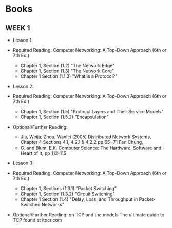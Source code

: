 # Books

## WEEK 1

* Lesson 1:
* Required Reading: Computer Networking: A Top-Down Approach (6th or 7th Ed.)
    * Chapter 1, Section (1.2) "The Network Edge"
    * Chapter 1, Section (1.3) "The Network Core"
    * Chapter 1 Section (1.1.3) "What is a Protocol?"

* Lesson 2:
* Required Reading: Computer Networking: A Top-Down Approach (6th or 7th Ed.)
    * Chapter 1, Section (1.5) "Protocol Layers and Their Service Models"
    * Chapter 1, Section (1.5.2) "Encapsulation"
* Optional/Further Reading:
    * Jia, Weija; Zhou, Wanlei (2005) Distributed Network Systems, Chapter 4 Sections 4.1, 4.2.1 & 4.2.2 pp 65 -71 Fan
      Chung,
    * G. and Blum, E.K. Computer Science: The Hardware, Software and Heart of It, pp 112-115

* Lesson 3:
* Required Reading: Computer Networking: A Top-Down Approach (6th or 7th Ed.)
    * Chapter 1, Sections (1.3.1) "Packet Switching"
    * Chapter 1, Section (1.3.2) "Circuit Switching"
    * Chapter 1 Section (1.4) "Delay, Loss, and Throughput in Packet-Switched Networks"
* Optional/Further Reading: on TCP and the models The ultimate guide to TCP found at itpcr.com
